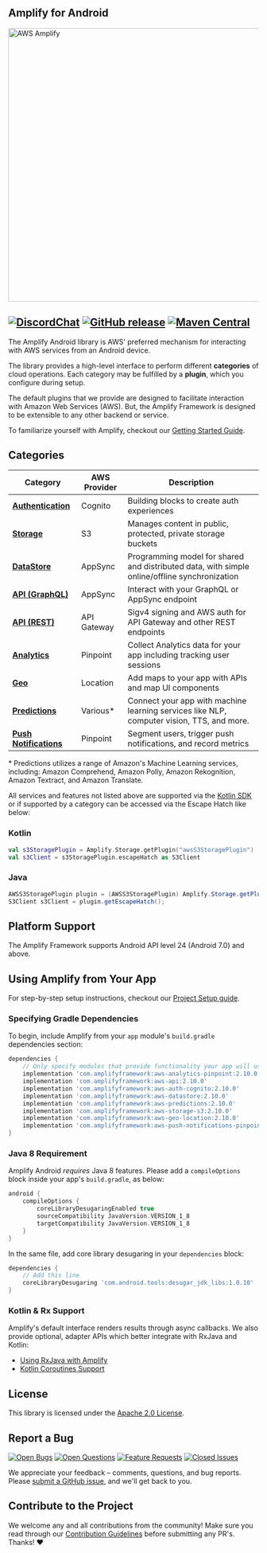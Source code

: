 ## Amplify for Android
<img src="https://s3.amazonaws.com/aws-mobile-hub-images/aws-amplify-logo.png" alt="AWS Amplify" width="550">

[![DiscordChat](https://img.shields.io/discord/308323056592486420?logo=discord)](https://discord.gg/jWVbPfC)
[![GitHub release](https://img.shields.io/github/release/aws-amplify/amplify-android.svg)](https://github.com/aws-amplify/amplify-android/releases)
[![Maven Central](https://img.shields.io/maven-central/v/com.amplifyframework/core.svg)](https://search.maven.org/search?q=g:com.amplifyframework%20a:core)
-------------------------------------------------------

The Amplify Android library is AWS' preferred mechanism for interacting
with AWS services from an Android device.

The library provides a high-level interface to perform different
**categories** of cloud operations. Each category may be fulfilled by a
**plugin**, which you configure during setup.

The default plugins that we provide are designed to facilitate
interaction with Amazon Web Services (AWS). But, the Amplify Framework
is designed to be extensible to any other backend or service.

To familiarize yourself with Amplify, checkout our [Getting Started
Guide](https://docs.amplify.aws/start/q/integration/android).

## Categories

| Category                                                                                                     | AWS Provider | Description                                                                                   |
|--------------------------------------------------------------------------------------------------------------|--------------|-----------------------------------------------------------------------------------------------|
| **[Authentication](https://docs.amplify.aws/lib/devpreview/getting-started/q/platform/android)**             | Cognito      | Building blocks to create auth experiences                                                    |
| **[Storage](https://docs.amplify.aws/lib/storage/getting-started/q/platform/android)**                       | S3           | Manages content in public, protected, private storage buckets                                 |
| **[DataStore](https://docs.amplify.aws/lib/datastore/getting-started/q/platform/android)**                   | AppSync      | Programming model for shared and distributed data, with simple online/offline synchronization |
| **[API (GraphQL)](https://docs.amplify.aws/lib/graphqlapi/getting-started/q/platform/android)**              | AppSync      | Interact with your GraphQL or AppSync endpoint                                                |
| **[API (REST)](https://docs.amplify.aws/lib/restapi/getting-started/q/platform/android)**                    | API Gateway  | Sigv4 signing and AWS auth for API Gateway and other REST endpoints                           |
| **[Analytics](https://docs.amplify.aws/lib/analytics/getting-started/q/platform/android)**                   | Pinpoint     | Collect Analytics data for your app including tracking user sessions                          |
| **[Geo](https://docs.amplify.aws/lib/geo/getting-started/q/platform/android)**                               | Location     | Add maps to your app with APIs and map UI components                                          |
| **[Predictions](https://docs.amplify.aws/lib/predictions/getting-started/q/platform/android)**               | Various*     | Connect your app with machine learning services like NLP, computer vision, TTS, and more.     |
| **[Push Notifications](https://docs.amplify.aws/lib/push-notifications/getting-started/q/platform/android)** | Pinpoint     | Segment users, trigger push notifications, and record metrics                                 |

\* Predictions utilizes a range of Amazon's Machine Learning services,
including: Amazon Comprehend, Amazon Polly, Amazon Rekognition, Amazon
Textract, and Amazon Translate.

All services and features not listed above are supported via the [Kotlin SDK](https://github.com/awslabs/aws-sdk-kotlin) or if supported by a category can be accessed via the Escape Hatch like below:

### Kotlin

```kotlin
val s3StoragePlugin = Amplify.Storage.getPlugin("awsS3StoragePlugin")
val s3Client = s3StoragePlugin.escapeHatch as S3Client
```

### Java

```java
AWSS3StoragePlugin plugin = (AWSS3StoragePlugin) Amplify.Storage.getPlugin("awsS3StoragePlugin");
S3Client s3Client = plugin.getEscapeHatch();
```

## Platform Support

The Amplify Framework supports Android API level 24 (Android 7.0) and above.

## Using Amplify from Your App

For step-by-step setup instructions, checkout our [Project Setup
guide](https://docs.amplify.aws/lib/project-setup/prereq/q/platform/android).

### Specifying Gradle Dependencies

To begin, include Amplify from your `app` module's `build.gradle`
dependencies section:

```groovy
dependencies {
    // Only specify modules that provide functionality your app will use
    implementation 'com.amplifyframework:aws-analytics-pinpoint:2.10.0'
    implementation 'com.amplifyframework:aws-api:2.10.0'
    implementation 'com.amplifyframework:aws-auth-cognito:2.10.0'
    implementation 'com.amplifyframework:aws-datastore:2.10.0'
    implementation 'com.amplifyframework:aws-predictions:2.10.0'
    implementation 'com.amplifyframework:aws-storage-s3:2.10.0'
    implementation 'com.amplifyframework:aws-geo-location:2.10.0'
    implementation 'com.amplifyframework:aws-push-notifications-pinpoint:2.10.0'
}
```

### Java 8 Requirement

Amplify Android _requires_ Java 8 features. Please add a `compileOptions`
block inside your app's `build.gradle`, as below:

```gradle
android {
    compileOptions {
        coreLibraryDesugaringEnabled true
        sourceCompatibility JavaVersion.VERSION_1_8
        targetCompatibility JavaVersion.VERSION_1_8
    }
}
```
In the same file, add core library desugaring in your `dependencies`
block:
```gradle
dependencies {
    // Add this line
    coreLibraryDesugaring 'com.android.tools:desugar_jdk_libs:1.0.10'
}
```

### Kotlin & Rx Support

Amplify's default interface renders results through async callbacks. We also provide optional, adapter APIs which better integrate with RxJava and Kotlin:

 - [Using RxJava with Amplify](https://docs.amplify.aws/lib/project-setup/rxjava/q/platform/android)
 - [Kotlin Coroutines Support](https://docs.amplify.aws/lib/project-setup/coroutines/q/platform/android)

## License

This library is licensed under the [Apache 2.0 License](./LICENSE).

## Report a Bug

[![Open Bugs](https://img.shields.io/github/issues/aws-amplify/amplify-android/bug?color=d73a4a&label=bugs)](https://github.com/aws-amplify/amplify-android/issues?q=is%3Aissue+is%3Aopen+label%3Abug)
[![Open Questions](https://img.shields.io/github/issues/aws-amplify/amplify-android/question?color=558dfd&label=questions)](https://github.com/aws-amplify/amplify-android/issues?q=is%3Aissue+label%3A%22question%22+is%3Aopen)
[![Feature Requests](https://img.shields.io/github/issues/aws-amplify/amplify-android/feature-request?color=ff9001&label=feature%20requests)](https://github.com/aws-amplify/amplify-android/issues?q=is%3Aissue+label%3A%22feature-request%22+is%3Aopen+)
[![Closed Issues](https://img.shields.io/github/issues-closed/aws-amplify/amplify-android?color=%2325CC00)](https://github.com/aws-amplify/amplify-android/issues?q=is%3Aissue+is%3Aclosed+)

We appreciate your feedback – comments, questions, and bug reports. Please
[submit a GitHub issue](https://github.com/aws-amplify/amplify-android/issues),
and we'll get back to you.

## Contribute to the Project

We welcome any and all contributions from the community! Make sure you read through our [Contribution Guidelines](./CONTRIBUTING.md) before submitting any PR's. Thanks! ♥️
